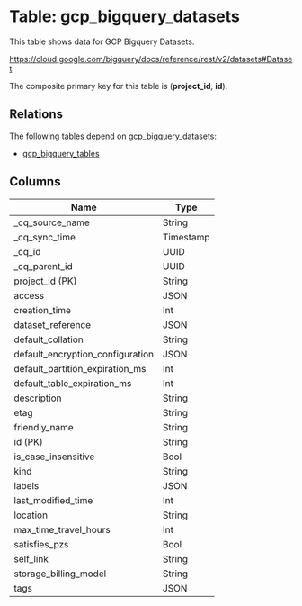 # Table: gcp_bigquery_datasets

This table shows data for GCP Bigquery Datasets.

https://cloud.google.com/bigquery/docs/reference/rest/v2/datasets#Dataset

The composite primary key for this table is (**project_id**, **id**).

## Relations

The following tables depend on gcp_bigquery_datasets:
  - [gcp_bigquery_tables](gcp_bigquery_tables)

## Columns

| Name          | Type          |
| ------------- | ------------- |
|_cq_source_name|String|
|_cq_sync_time|Timestamp|
|_cq_id|UUID|
|_cq_parent_id|UUID|
|project_id (PK)|String|
|access|JSON|
|creation_time|Int|
|dataset_reference|JSON|
|default_collation|String|
|default_encryption_configuration|JSON|
|default_partition_expiration_ms|Int|
|default_table_expiration_ms|Int|
|description|String|
|etag|String|
|friendly_name|String|
|id (PK)|String|
|is_case_insensitive|Bool|
|kind|String|
|labels|JSON|
|last_modified_time|Int|
|location|String|
|max_time_travel_hours|Int|
|satisfies_pzs|Bool|
|self_link|String|
|storage_billing_model|String|
|tags|JSON|